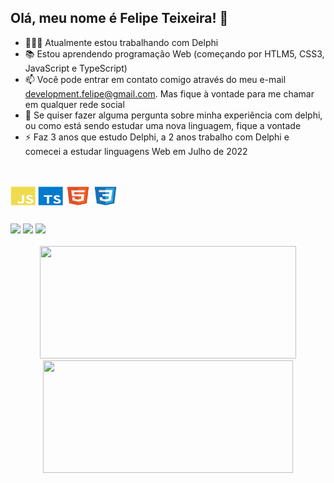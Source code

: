 <h2>Olá, meu nome é Felipe Teixeira! 👋</h2>

- 👨🏻‍💻 Atualmente estou trabalhando com Delphi
- 📚 Estou aprendendo programação Web (começando por HTLM5, CSS3, JavaScript e TypeScript)
- 📫 Você pode entrar em contato comigo através do meu e-mail development.felipe@gmail.com. Mas fique à vontade para me chamar em qualquer rede social
- 💬 Se quiser fazer alguma pergunta sobre minha experiência com delphi, ou como está sendo estudar uma nova linguagem, fique a vontade
- ⚡ Faz 3 anos que estudo Delphi, a 2 anos trabalho com Delphi e comecei a estudar linguagens Web em Julho de 2022

<br/>

<div style="display: inline_block"><br>
  <img align="center" alt="Felipe-Js" height="30" width="40" src="https://raw.githubusercontent.com/devicons/devicon/master/icons/javascript/javascript-plain.svg">
  <img align="center" alt="Felipe-Ts" height="30" width="40" src="https://raw.githubusercontent.com/devicons/devicon/master/icons/typescript/typescript-plain.svg">
  <img align="center" alt="Felipe-HTML" height="30" width="40" src="https://raw.githubusercontent.com/devicons/devicon/master/icons/html5/html5-original.svg">
  <img align="center" alt="Felipe-CSS" height="30" width="40" src="https://raw.githubusercontent.com/devicons/devicon/master/icons/css3/css3-original.svg">
</div>

##

<div> 
  <a href="https://instagram.com/felipe.flptxr" target="_blank"><img src="https://img.shields.io/badge/-Instagram-%23E4405F?style=for-the-badge&logo=instagram&logoColor=white" target="_blank"></a>
  <a href = "mailto:development.felipe@gmail.com"><img src="https://img.shields.io/badge/-Gmail-%23333?style=for-the-badge&logo=gmail&logoColor=white" target="_blank"></a>
  <a href="https://www.linkedin.com/in/felipe-teixeira-460464110" target="_blank"><img src="https://img.shields.io/badge/-LinkedIn-%230077B5?style=for-the-badge&logo=linkedin&logoColor=white" target="_blank"></a>   
 
  <!-- ![Snake animation](https://github.com/DevWebFelipe/DevWebFelipe/blob/main/github-user-contribution.svg) -->
 
</div>

</br>

<div align="center">
  <img height="180rem" width="410rem" src="https://github-readme-stats.vercel.app/api?username=DevWebFelipe&show_icons=true&theme=tokyonight&include_all_commits=true&count_private=true"/>
  <img height="180rem" width="400rem" src="https://github-readme-stats.vercel.app/api/top-langs/?username=DevWebFelipe&layout=compact&theme=tokyonight"/>
</div>

